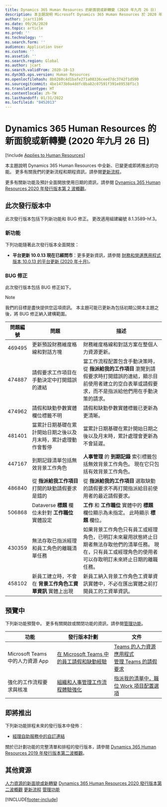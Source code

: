 ```yaml
---
title: Dynamics 365 Human Resources 的新面貌或新轉變 (2020 年九月 26 日)
description: 本主題說明 Microsoft Dynamics 365 Human Resources 於 2020 年九月 26 日新增或更改的功能。
author: jcart1106
ms.date: 09/26/2020
ms.topic: article
ms.prod: ''
ms.technology: ''
ms.search.form: ''
audience: Application User
ms.custom: ''
ms.assetid: ''
ms.search.region: Global
ms.author: jcart
ms.search.validFrom: 2020-10-13
ms.dyn365.ops.version: Human Resources
ms.openlocfilehash: 8b0260c4d1bafe271a08336ceed7dc3742f1d590
ms.sourcegitcommit: 4be1473b0a4ddfc0ba82c07591f391e89538f1c3
ms.translationtype: HT
ms.contentlocale: zh-TW
ms.lasthandoff: 01/31/2022
ms.locfileid: "8452013"
---
```

# <a name="whats-new-or-changed-in-dynamics-365-human-resources-september-26-2020"></a>Dynamics 365 Human Resources 的新面貌或新轉變 (2020 年九月 26 日)

[!include [Applies to Human Resources](../includes/applies-to-hr.md)]



本主題說明 Dynamics 365 Human Resources 中全新、已變更或即將推出的功能。 更多有關我們的更新流程和期程資訊，請參閱[更新流程](hr-admin-setup-update-process.md)。

更多有關新功能及預計全面開放使用日期的資訊，請參閱 [ Dynamics 365 Human Resources 2020 年發行版本第 2 波概觀](/dynamics365-release-plan/2020wave2/human-resources/dynamics365-human-resources/)。

## <a name="in-this-release"></a>此次發行版本中

此次發行版本包括下列新功能和 BUG 修正。 更改適用組建編號 8.1.3589-hf.3。

### <a name="new-features"></a>新功能

下列功能隨著此次發行版本全面開放：

- **平台更新 10.0.13 現在已經問市**：更多更新資訊，請參閱 [財務和營運應用程式版本 10.0.13 的平台更新 (2020 年十月)](../fin-ops-core/dev-itpro/get-started/whats-new-platform-updates-10-0-13.md)。

### <a name="bug-fixes"></a>BUG 修正

此次發行版本包括 BUG 修正如下。

> [!NOTE]
> 我們的目標是盡快提供您這項資訊。 本主題可能已更新為包括初期公開本主題之後，將 BUG 修正納入建構範圍。

| 問題編號 | 問題 | 描述 |
| --- | --- | --- |
| 469495 | 更新預設財務維度格線和對話方塊 | 財務維度格線和對話方案在整個人力資源更新。 |
| 474887 | 請假要求工作項目在手動決定中打開錯誤的連結 | 當工作流程配置包含手動決策時，從 **指派給我的工作項目** 瀏覽到請假要求時打開錯誤的連結，顯示目前使用者建立的空白表單或請假要求，而不是指派給他們用在手動決策的請求。 |
| 474962 | 請假和缺勤參數實體欄位標籤不明 | 請假和缺勤參數實體標籤已更新為更清晰。 |
| 481401 | 當累計日期基礎在累計開始日期之後以及月末時，累計處理動作會暫停 | 當累計日期基礎在累計開始日期之後以及月末時，累計處理會更新為不會延遲。 |
| 447167 | 到期記錄清單包括無效背景工作角色 | **人事管理** 的 **到期記錄** 索引標籤包括無效背景工作角色。 現在它只包括有效背景工作角色。 |
| 486840 | 從 **指派給我工作項目** 打開的缺勤請假要求是錯的 | 從 **指派給我的工作項目** 選取缺勤的請假要求不再打開指派給目前使用者的最近請假要求。 |
| 506868 | Dataverse **標題** 欄位未針對 **工作職位** 實體設定 | **工作** 和 **工作職位** 實體中的 **標題** 欄位顯示為未指定。 此時顯示 **標題** 欄位。 |
| 430359 | 無法存取已指派經理和員工角色的離職清單任務 | 如果背景工作角色只有員工或經理角色，已明訂未來雇用狀態終止日期者無法存取他們的清單任務。 現在，只有員工或經理角色的使用者可以存取明訂未來終止日期的離職任務。 |
| 458102 | 新員工建立時，不會在 **背景工作角色工資單資訊** 實體上出現 | 新員工納入背景工作角色工資單資訊實體中，不必在匯出實體之前打開員工的工資單資訊。 |

## <a name="in-preview"></a>預覽中

下列新功能預覽中。 更多有關開啟或關閉功能的資訊，請參閱[管理功能](hr-admin-manage-features.md)。

| 功能 | 發行版本計劃 | 文件 |
| --- | --- | --- |
| Microsoft Teams 中的人力資源 App | [在 Microsoft Teams 中的員工請假和缺勤經驗](/dynamics365-release-plan/2020wave1/dynamics365-human-resources/employee-leave-absence-experience-teams) | [Teams 的人力資源應用程式](./hr-admin-teams-leave-app.md)<br>[管理 Teams 的請假要求](hr-teams-leave-app.md) |
| 強化的工作流程要求與核准 | [組織和人事管理工作流程體驗強化](/dynamics365-release-plan/2020wave2/human-resources/dynamics365-human-resources/organization-personnel-management-workflow-experience-enhancements) | [指派我的清單中，職位 Work 項目配置選項](./hr-whats-new-2020-09-03.md#configuration-option-to-position-work-items-assigned-to-me-list-477004) |

## <a name="coming-soon"></a>即將推出

下列新功能排程未來的發行版本中發佈：

- [經理自助服務中的自訂連結](/dynamics365-release-plan/2020wave2/human-resources/dynamics365-human-resources/custom-links-manager-self-service)

關於已計劃功能的完整清單和排程的發行版本，請參閱 [Dynamics 365 Human Resources 2019 年發行版本第二波概觀](/dynamics365-release-plan/2019wave2/dynamics365-human-resources/)。

## <a name="additional-resources"></a>其他資源

[人力資源的新面貌或新轉變](hr-admin-whats-new.md) 
[Dynamics 365 Human Resources 2020 發行版本第二波概觀](/dynamics365-release-plan/2020wave2/human-resources/dynamics365-human-resources/)
[更新流程](hr-admin-setup-update-process.md)
[管理功能](hr-admin-manage-features.md)


[!INCLUDE[footer-include](../includes/footer-banner.md)]